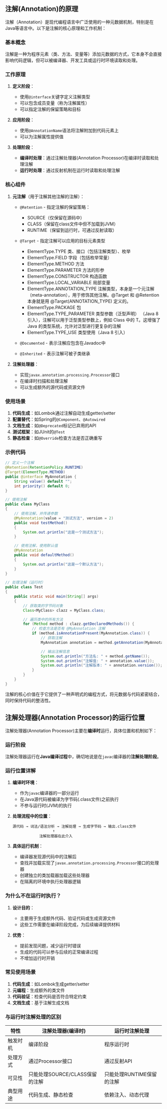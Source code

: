 ## 注解(Annotation)的原理

注解（Annotation）是现代编程语言中广泛使用的一种元数据机制，特别是在Java等语言中。以下是注解的核心原理和工作机制：

### 基本概念

注解是一种为程序元素（类、方法、变量等）添加元数据的方式，它本身不会直接影响代码逻辑，但可以被编译器、开发工具或运行时环境读取和处理。

### 工作原理

1. **定义阶段**：
    - 使用`@interface`关键字定义注解类型
    - 可以包含成员变量（称为注解属性）
    - 可以指定注解的保留策略和目标

2. **应用阶段**：
    - 使用`@AnnotationName`语法将注解附加到代码元素上
    - 可以为注解属性提供值

3. **处理阶段**：
    - **编译时处理**：通过注解处理器(Annotation Processor)在编译时读取和处理注解
    - **运行时处理**：通过反射机制在运行时读取和处理注解

### 核心组件

1. **元注解**（用于注解其他注解的注解）：
    - `@Retention` - 指定注解的保留策略：
        - SOURCE（仅保留在源码中）
        - CLASS（保留在class文件中但不加载到JVM）
        - RUNTIME（保留到运行时，可通过反射读取）
    - `@Target` - 指定注解可以应用的目标元素类型
      - ElementType.TYPE             类、接口（包括注解类型）、枚举
      - ElementType.FIELD            字段（包括枚举常量）
      - ElementType.METHOD           方法
      - ElementType.PARAMETER        方法的形参
      - ElementType.CONSTRUCTOR      构造函数
      - ElementType.LOCAL_VARIABLE   局部变量
      - ElementType.ANNOTATION_TYPE  注解类型，本身是一个元注解（meta-annotation），用于修饰其他注解。@Target 和 @Retention 本身就是用 @Target(ANNOTATION_TYPE) 定义的。
      - ElementType.PACKAGE          包
      - ElementType.TYPE_PARAMETER   类型参数（泛型声明） （Java 8 引入），注解可以用于泛型类型参数上，例如 Class<T> 中的 T。这增强了 Java 的类型系统，允许对泛型进行更复杂的注解
      - ElementType.TYPE_USE         类型使用（Java 8 引入）

    - `@Documented` - 表示注解应包含在Javadoc中
    - `@Inherited` - 表示注解可被子类继承

2. **注解处理器**：
    - 实现`javax.annotation.processing.Processor`接口
    - 在编译时扫描和处理注解
    - 可以生成额外的源代码或资源文件

### 使用场景

1. **代码生成**：如Lombok通过注解自动生成getter/setter
2. **配置替代**：如Spring的`@Component`、`@Autowired`
3. **文档生成**：如`@Deprecated`标记已弃用的API
4. **测试框架**：如JUnit的`@Test`
5. **静态检查**：如`@Override`检查方法是否正确重写

### 示例代码

```java
// 定义一个注解
@Retention(RetentionPolicy.RUNTIME)
@Target(ElementType.METHOD)
public @interface MyAnnotation {
    String value() default "";
    int priority() default 0;
}

// 使用注解
public class MyClass
{
    // 使用注解，并传递参数
    @MyAnnotation(value = "测试方法", version = 2)
    public void testMethod()
    {
        System.out.println("这是一个测试方法");
    }

    // 使用注解，使用默认值
    @MyAnnotation
    public void defaultMethod()
    {
        System.out.println("这是一个默认方法");
    }
}

// 处理注解（运行时）
public class Test
{
    public static void main(String[] args)
    {
        // 获取类的字节码对象
        Class<MyClass> clazz = MyClass.class;

        // 遍历类中的所有方法
        for (Method method : clazz.getDeclaredMethods()) {
            // 检查方法是否有 @MyAnnotation 注解
            if (method.isAnnotationPresent(MyAnnotation.class)) {
                // 获取注解
                MyAnnotation annotation = method.getAnnotation(MyAnnotation.class);

                // 输出注解信息
                System.out.println("方法名: " + method.getName());
                System.out.println("注解值: " + annotation.value());
                System.out.println("注解版本: " + annotation.version());
            }
        }
    }
}
```

注解的核心价值在于它提供了一种声明式的编程方式，将元数据与代码紧密结合，同时保持代码的整洁性。

## 注解处理器(Annotation Processor)的运行位置

注解处理器(Annotation Processor)主要在**编译时**运行，具体位置和机制如下：

### 运行阶段
注解处理器运行在**Java编译过程**中，确切地说是在`javac`编译器的**注解处理阶段**。

### 运行位置详解

1. **编译时环境**：
    - 作为`javac`编译器的一部分运行
    - 在Java源代码被编译为字节码(.class文件)之前执行
    - 不参与运行时(JVM)的执行

2. **处理流程中的位置**：
   ```
   源代码 → 词法/语法分析 → 注解处理 → 生成字节码 → 输出.class文件
                     ↑
               注解处理器在此介入
   ```

3. **具体运行机制**：
    - 编译器发现源代码中的注解后
    - 查找并加载实现了`javax.annotation.processing.Processor`接口的处理器
    - 创建独立的类加载器加载这些处理器
    - 在隔离的环境中执行处理器逻辑

### 为什么不在运行时执行？

1. **设计目的**：
    - 主要用于生成额外代码、验证代码或生成资源文件
    - 这些工作需要在编译阶段完成，为后续编译提供材料

2. **优势**：
    - 提前发现问题，减少运行时错误
    - 生成的代码可以参与后续的正常编译过程
    - 不增加运行时开销

### 常见使用场景

1. **代码生成**：如Lombok生成getter/setter
2. **元编程**：生成额外的类文件
3. **代码验证**：检查代码是否符合特定约束
4. **文档生成**：基于注解生成文档

### 与运行时注解处理的区别

| 特性        | 注解处理器(编译时)       | 运行时注解处理          |
|------------|-------------------------|-----------------------|
| 触发时机    | 编译阶段                | 程序运行时            |
| 处理方式    | 通过Processor接口       | 通过反射API           |
| 可见性      | 只能处理SOURCE/CLASS保留的注解 | 只能处理RUNTIME保留的注解 |
| 典型用途    | 代码生成、静态检查       | 依赖注入、动态代理    |

